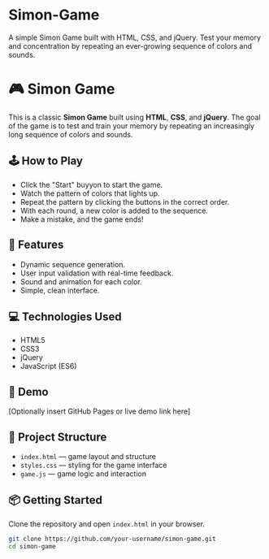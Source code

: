 # Simon-Game
A simple Simon Game built with HTML, CSS, and jQuery. Test your memory and concentration by repeating an ever-growing sequence of colors and sounds.
# 🎮 Simon Game

This is a classic **Simon Game** built using **HTML**, **CSS**, and **jQuery**. The goal of the game is to test and train your memory by repeating an increasingly long sequence of colors and sounds.

## 🕹 How to Play
- Click the "Start" buyyon to start the game.
- Watch the pattern of colors that lights up.
- Repeat the pattern by clicking the buttons in the correct order.
- With each round, a new color is added to the sequence.
- Make a mistake, and the game ends!

## 🧠 Features
- Dynamic sequence generation.
- User input validation with real-time feedback.
- Sound and animation for each color.
- Simple, clean interface.

## 💻 Technologies Used
- HTML5
- CSS3
- jQuery
- JavaScript (ES6)

## 🚀 Demo
[Optionally insert GitHub Pages or live demo link here]

## 📁 Project Structure
- `index.html` — game layout and structure
- `styles.css` — styling for the game interface
- `game.js` — game logic and interaction

## 📦 Getting Started
Clone the repository and open `index.html` in your browser.

```bash
git clone https://github.com/your-username/simon-game.git
cd simon-game
